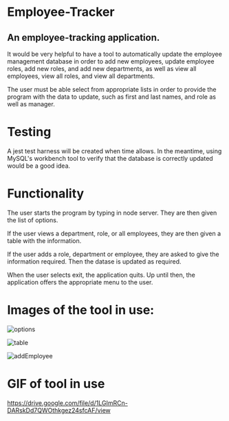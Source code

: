 # Employee-Tracker
## An employee-tracking application.

It would be very helpful to have a tool to automatically update the employee management database in order to add new employees, update employee roles, add new roles, and add new departments, as well as view all employees, view all roles, and view all departments.

The user must be able select from appropriate lists in order to provide the program with the data to update, such as first and last names, and role as well as manager.

# Testing
A jest test harness will be created when time allows. In the meantime, using MySQL's workbench tool to verify that the database is correctly updated would be a good idea.

# Functionality
The user starts the program by typing in node server. They are then given the list of options.

If the user views a department, role, or all employees, they are then given a table with the information.

If the user adds a role, department or employee, they are asked to give the information required. Then the datase is updated as required.

When the user selects exit, the application quits. Up until then, the application offers the appropriate menu to the user.

# Images of the tool in use:
![options](https://user-images.githubusercontent.com/52082187/96411812-513b0d80-11a6-11eb-81ad-493cae7584ae.jpg)

![table](https://user-images.githubusercontent.com/52082187/96411857-657f0a80-11a6-11eb-84d2-b3477357ad38.jpg)

![addEmployee](https://user-images.githubusercontent.com/52082187/96411901-77f94400-11a6-11eb-810b-b2846bad2769.jpg)

# GIF of tool in use
https://drive.google.com/file/d/1LGImRCn-DARskDd7QWOthkgez24sfcAF/view



